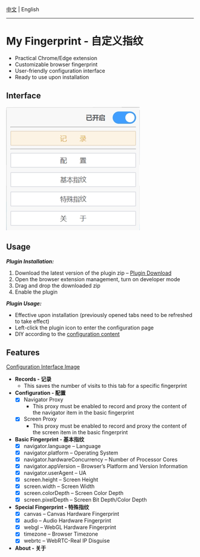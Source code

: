 
[中文](./README.md) | English

---

# My Fingerprint - 自定义指纹

- Practical Chrome/Edge extension
- Customizable browser fingerprint
- User-friendly configuration interface
- Ready to use upon installation

## Interface

![界面](/images/popup.jpg)

## Usage

***Plugin Installation:***

1. Download the latest version of the plugin zip – [Plugin Download](https://github.com/omegaee/my-fingerprint/releases)
2. Open the browser extension management, turn on developer mode
3. Drag and drop the downloaded zip
4. Enable the plugin

***Plugin Usage:***

- Effective upon installation (previously opened tabs need to be refreshed to take effect)
- Left-click the plugin icon to enter the configuration page
- DIY according to the [configuration content](#features)

## Features

[Configuration Interface Image](#interface)

- **Records - 记录**
  - This saves the number of visits to this tab for a specific fingerprint
- **Configuration - 配置**
  - [x] Navigator Proxy
    - This proxy must be enabled to record and proxy the content of the navigator item in the basic fingerprint
  - [x] Screen Proxy
    - This proxy must be enabled to record and proxy the content of the screen item in the basic fingerprint
- **Basic Fingerprint - 基本指纹**
  - [x] navigator.language – Language
  - [x] navigator.platform – Operating System
  - [x] navigator.hardwareConcurrency – Number of Processor Cores
  - [x] navigator.appVersion – Browser’s Platform and Version Information
  - [x] navigator.userAgent – UA
  - [x] screen.height – Screen Height
  - [x] screen.width – Screen Width
  - [x] screen.colorDepth – Screen Color Depth
  - [x] screen.pixelDepth – Screen Bit Depth/Color Depth
- **Special Fingerprint - 特殊指纹**
  - [x] canvas – Canvas Hardware Fingerprint
  - [x] audio – Audio Hardware Fingerprint
  - [x] webgl – WebGL Hardware Fingerprint
  - [x] timezone – Browser Timezone
  - [x] webrtc – WebRTC-Real IP Disguise
- **About - 关于**
